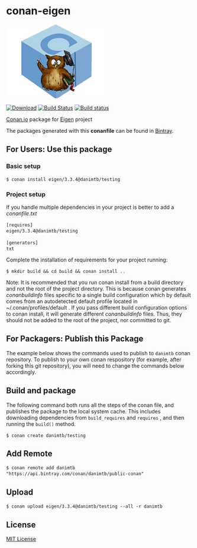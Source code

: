 # conan-eigen

![conan-eigen image](/images/conan-eigen.png)

[![Download](https://api.bintray.com/packages/danimtb/public-conan/eigen%3Adanimtb/images/download.svg)](https://bintray.com/danimtb/public-conan/eigen%3Adanimtb/_latestVersion)
[![Build Status](https://travis-ci.org/danimtb/conan-eigen.svg?branch=testing%2F3.3.4)](https://travis-ci.org/danimtb/conan-eigen)
[![Build status](https://ci.appveyor.com/api/projects/status/jyeh443gn0l0f3bi?svg=true)](https://ci.appveyor.com/project/danimtb/conan-eigen)

[Conan.io](https://conan.io) package for [Eigen](https://bitbucket.org/eigen/eigen) project

The packages generated with this **conanfile** can be found in [Bintray](https://bintray.com/danimtb/public-conan/eigen%3Adanimtb).

## For Users: Use this package

### Basic setup

    $ conan install eigen/3.3.4@danimtb/testing

### Project setup

If you handle multiple dependencies in your project is better to add a *conanfile.txt*

    [requires]
    eigen/3.3.4@danimtb/testing

    [generators]
    txt

Complete the installation of requirements for your project running:

    $ mkdir build && cd build && conan install ..

Note: It is recommended that you run conan install from a build directory and not the root of the project directory.  This is because conan generates *conanbuildinfo* files specific to a single build configuration which by default comes from an autodetected default profile located in ~/.conan/profiles/default .  If you pass different build configuration options to conan install, it will generate different *conanbuildinfo* files.  Thus, they should not be added to the root of the project, nor committed to git.

## For Packagers: Publish this Package

The example below shows the commands used to publish to `danimtb` conan repository. To publish to your own conan respository (for example, after forking this git repository), you will need to change the commands below accordingly.

## Build and package

The following command both runs all the steps of the conan file, and publishes the package to the local system cache.  This includes downloading dependencies from `build_requires` and `requires` , and then running the `build()` method.

    $ conan create danimtb/testing

## Add Remote

    $ conan remote add danimtb "https://api.bintray.com/conan/danimtb/public-conan"

## Upload

    $ conan upload eigen/3.3.4@danimtb/testing --all -r danimtb

## License

[MIT License](LICENSE)
